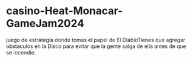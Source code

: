 # casino-Heat-Monacar-GameJam2024
juego de estrategia donde tomas el papel de El DiabloTienes que agregar obstaculos en la Disco para evitar que la gente salga de ella antes de que se incendie.
